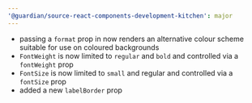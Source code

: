 ```yaml
---
'@guardian/source-react-components-development-kitchen': major
---
```


- passing a `format` prop in now renders an alternative colour scheme suitable for use on coloured backgrounds
- `FontWeight` is now limited to `regular` and `bold` and controlled via a `fontWeight` prop
- `FontSize` is now limited to `small` and regular and controlled via a `fontSize` prop
- added a new `labelBorder` prop
